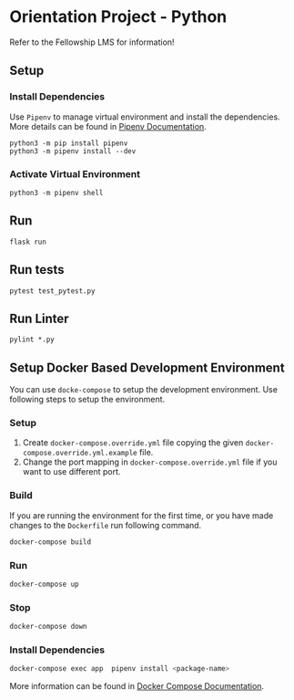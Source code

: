 # Orientation Project - Python

Refer to the Fellowship LMS for information!

## Setup
### Install Dependencies
Use `Pipenv` to manage virtual environment and install the dependencies. More details can be found in [Pipenv Documentation](https://pipenv.pypa.io/en/latest/).
```
python3 -m pip install pipenv
python3 -m pipenv install --dev
```
### Activate Virtual Environment
```
python3 -m pipenv shell
```

## Run
```
flask run
```

## Run tests
```
pytest test_pytest.py
```

## Run Linter
```
pylint *.py
```

## Setup Docker Based Development Environment
You can use  `docke-compose` to setup the development environment. Use following steps to setup the environment.

### Setup
1. Create `docker-compose.override.yml` file copying the given `docker-compose.override.yml.example` file. 
2. Change the port mapping in `docker-compose.override.yml` file if you want to use different port.

### Build
If you are running the environment for the first time, or you have made changes to the `Dockerfile` run following command.

```bash
docker-compose build
```
### Run
```bash
docker-compose up
```

### Stop
```bash
docker-compose down
```

### Install Dependencies
```bash
docker-compose exec app  pipenv install <package-name>
```
More information can be found in [Docker Compose Documentation](https://docs.docker.com/compose/).